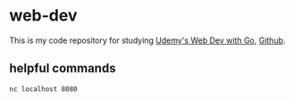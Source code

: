 # web-dev

This is my code repository for studying 
[Udemy's Web Dev with Go](https://www.udemy.com/go-programming-language), 
[Github](https://github.com/GoesToEleven/GolangTraining).

## helpful commands

`nc localhost 8080`
